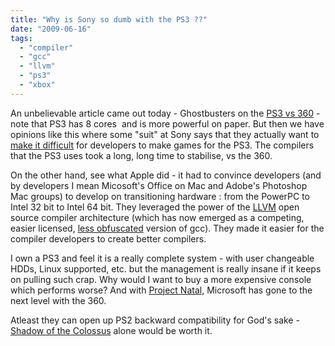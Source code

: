 ```yaml
---
title: "Why is Sony so dumb with the PS3 ??"
date: "2009-06-16"
tags: 
  - "compiler"
  - "gcc"
  - "llvm"
  - "ps3"
  - "xbox"
---
```


An unbelievable article came out today - Ghostbusters on the [PS3 vs 360](http://arstechnica.com/gaming/news/2009/06/ghostbusters-graphically-youll-want-to-stick-with-the-360.ars) - note that PS3 has 8 cores  and is more powerful on paper. But then we have opinions like this where some "suit" at Sony says that they actually want to [make it difficult](http://games.slashdot.org/games/09/03/01/1522259.shtml) for developers to make games for the PS3. The compilers that the PS3 uses took a long, long time to stabilise, vs the 360.

On the other hand, see what Apple did - it had to convince developers (and by developers I mean Micosoft's Office on Mac and Adobe's Photoshop Mac groups) to develop on transitioning hardware : from the PowerPC to Intel 32 bit to Intel 64 bit. They leveraged the power of the [LLVM](http://en.wikipedia.org/wiki/Low_Level_Virtual_Machine) open source compiler architecture (which has now emerged as a competing, easier licensed, [less obfuscated](http://www.informit.com/articles/article.aspx?p=1168313&seqNum=2) version of gcc). They made it easier for the compiler developers to create better compilers.

I own a PS3 and feel it is a really complete system - with user changeable HDDs, Linux supported, etc. but the management is really insane if it keeps on pulling such crap. Why would I want to buy a more expensive console which performs worse? And with [Project Natal,](http://en.wikipedia.org/wiki/Project_Natal) Microsoft has gone to the next level with the 360.

Atleast they can open up PS2 backward compatibility for God's sake - [Shadow of the Colossus](http://en.wikipedia.org/wiki/Shadow_of_the_Colossus) alone would be worth it.
